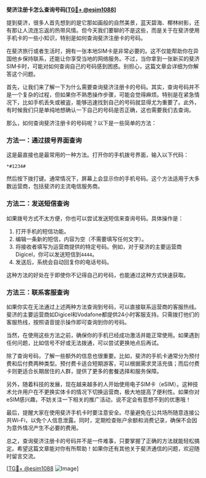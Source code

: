 **斐济注册卡怎么查询号码[[TG💪+ @esim1088](https://t.me/s/esim1088)]**

提到斐济，很多人首先想到的是它那如画般的自然美景，蓝天碧海、椰林树影，还有那让人流连忘返的热带风情。但今天我们要聊的不是这些，而是关于在斐济使用手机卡的一些小知识，特别是如何查询斐济注册卡的号码。

在斐济旅行或者生活时，拥有一张本地SIM卡是非常必要的。这不仅能帮助你在异国他乡保持联系，还能让你享受当地的网络服务。不过，当你拿到一张新买的斐济SIM卡时，可能对如何查询自己的号码感到困惑。别担心，这篇文章会详细为你解答这个问题。

首先，让我们来了解一下为什么需要查询斐济注册卡的号码。其实，查询号码并不是一个复杂的过程，但如果你不熟悉操作步骤，可能会觉得麻烦。特别是在紧急情况下，比如手机丢失或被盗，能够迅速找到自己的号码就显得尤为重要了。此外，有时候我们只是单纯地想确认一下自己的号码是否正确，这也需要我们去查询。

那么，如何查询斐济注册卡的号码呢？以下是一些简单的方法：

### 方法一：通过拨号界面查询

这是最直接也是最常用的一种方法。打开你的手机拨号界面，输入以下代码：

```
*#1234#
```

然后按下拨打键。通常情况下，屏幕上会显示你的手机号码。这个方法适用于大多数运营商，包括斐济的主流电信服务商。

### 方法二：发送短信查询

如果拨号方式不太方便，你也可以尝试发送短信来查询号码。具体操作是：

1. 打开手机的短信功能。
2. 编辑一条新的短信，内容为空（不需要填写任何文字）。
3. 将接收者填写为运营商提供的特定号码。例如，对于斐济的主要运营商Digicel，你可以发送短信到`4444`。
4. 发送后，系统会自动回复你的电话号码。

这种方法的好处在于即使你不记得自己的号码，也能通过这种方式快速获取。

### 方法三：联系客服查询

如果你实在无法通过上述两种方法查询到号码，可以直接联系运营商的客服热线。斐济的主要运营商如Digicel和Vodafone都提供24小时客服支持。只需拨打他们的客服热线，按照语音提示操作即可查询到你的号码。

当然，在使用这些方法之前，确保你的手机已经成功激活并能正常使用。如果遇到任何问题，比如信号不好或无法拨通，可以尝试更换地点后再试。

除了查询号码，了解一些额外的信息也很重要。比如，斐济的手机卡通常分为预付费和后付费两种类型。预付费卡适合短期游客，可以根据需求灵活充值；而后付费卡则更适合长期居住的人群，提供了更多的套餐选择和服务保障。

另外，随着科技的发展，现在越来越多的人开始使用电子SIM卡（eSIM）。这种技术允许用户在不更换实体卡的情况下切换运营商，极大地提高了便利性。如果你对eSIM感兴趣，不妨关注一下相关的推广活动，说不定会有意想不到的优惠哦！

最后，提醒大家在使用斐济手机卡时要注意安全。尽量避免在公共场所随意连接公共Wi-Fi，以免个人信息泄露。同时，定期检查账户余额和消费记录，确保不会因为意外情况产生不必要的费用。

总之，查询斐济注册卡的号码并不是一件难事，只要掌握了正确的方法就能轻松搞定。希望这篇文章能对你有所帮助！如果你还有其他关于斐济通信的问题，欢迎随时留言交流。

[[TG💪+ @esim1088](https://t.me/s/esim1088) ![Image](https://i.postimg.cc/4NQfJmqS/Snipaste-2025-05-13-00-14-12.png)]